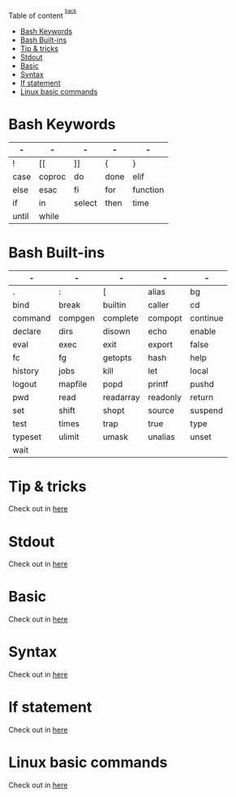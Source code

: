 Table of content <sup><sup>[back](../../README.md)</sup></sup>

- [Bash Keywords](#bash-keywords)
- [Bash Built-ins](#bash-built-ins)
- [Tip \& tricks](#tip--tricks)
- [Stdout](#stdout)
- [Basic](#basic)
- [Syntax](#syntax)
- [If statement](#if-statement)
- [Linux basic commands](#linux-basic-commands)

# Bash Keywords

| -     | -      | -      | -    | -        |
| ----- | ------ | ------ | ---- | -------- |
| !     | [[     | ]]     | {    | }        |
| case  | coproc | do     | done | elif     |
| else  | esac   | fi     | for  | function |
| if    | in     | select | then | time     |
| until | while  |        |      |          |

# Bash Built-ins

| -       | -       | -         | -        | -        |
| ------- | ------- | --------- | -------- | -------- |
| .       | :       | [         | alias    | bg       |
| bind    | break   | builtin   | caller   | cd       |
| command | compgen | complete  | compopt  | continue |
| declare | dirs    | disown    | echo     | enable   |
| eval    | exec    | exit      | export   | false    |
| fc      | fg      | getopts   | hash     | help     |
| history | jobs    | kill      | let      | local    |
| logout  | mapfile | popd      | printf   | pushd    |
| pwd     | read    | readarray | readonly | return   |
| set     | shift   | shopt     | source   | suspend  |
| test    | times   | trap      | true     | type     |
| typeset | ulimit  | umask     | unalias  | unset    |
| wait    |         |           |          |          |

# Tip & tricks

Check out in [here](./0.tips&tricks.md)

# Stdout

Check out in [here](./1.stdout-syntax.md)

# Basic

Check out in [here](./2.basic-knowledge.md)

# Syntax

Check out in [here](./3.shell-syntax.md)

# If statement

Check out in [here](./4.if-statement.md)

# Linux basic commands

Check out in [here](./5.linux-basic-command.md)
